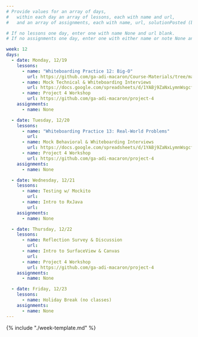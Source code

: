 ```yaml
---
# Provide values for an array of days,
#   within each day an array of lessons, each with name and url,
#   and an array of assignments, each with name, url, solutionPosted (boolean) and note.

# If no lessons one day, enter one with name None and url blank.
# If no assignments one day, enter one with either name or note None and url blank.

week: 12
days:
  - date: Monday, 12/19
    lessons:
      - name: "Whiteboarding Practice 12: Big-O"
        url: https://github.com/ga-adi-macaron/Course-Materials/tree/master/lessons/computer-science-and-interview-prep/whiteboarding-practice-12
      - name: Mock Technical & Whiteboarding Interviews
        url: https://docs.google.com/spreadsheets/d/1YABj9ZaNxLymnWsgcf2Qew3sGzPqNb0grlpg-DECS-8/edit?usp=sharing
      - name: Project 4 Workshop
        url: https://github.com/ga-adi-macaron/project-4
    assignments:
      - name: None

  - date: Tuesday, 12/20
    lessons:
      - name: "Whiteboarding Practice 13: Real-World Problems"
        url: 
      - name: Mock Behavioral & Whiteboarding Interviews
        url: https://docs.google.com/spreadsheets/d/1YABj9ZaNxLymnWsgcf2Qew3sGzPqNb0grlpg-DECS-8/edit?usp=sharing
      - name: Project 4 Workshop
        url: https://github.com/ga-adi-macaron/project-4
    assignments:
      - name: None

  - date: Wednesday, 12/21
    lessons:
      - name: Testing w/ Mockito
        url: 
      - name: Intro to RxJava
        url: 
    assignments:
      - name: None

  - date: Thursday, 12/22
    lessons:
      - name: Reflection Survey & Discussion
        url: 
      - name: Intro to SurfaceView & Canvas
        url: 
      - name: Project 4 Workshop
        url: https://github.com/ga-adi-macaron/project-4
    assignments:
      - name: None

  - date: Friday, 12/23
    lessons:
      - name: Holiday Break (no classes)
    assignments:
      - name: None
---
```


{% include "./week-template.md" %}
